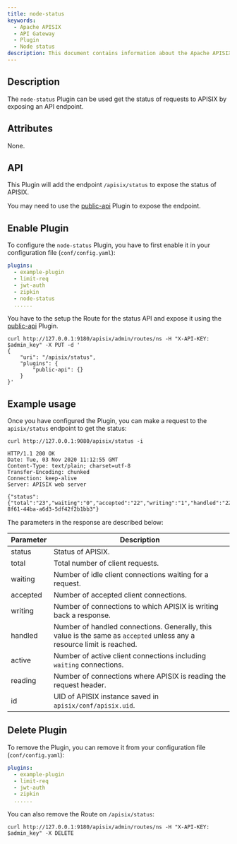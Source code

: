 ```yaml
---
title: node-status
keywords:
  - Apache APISIX
  - API Gateway
  - Plugin
  - Node status
description: This document contains information about the Apache APISIX node-status Plugin.
---
```

<!--
#
# Licensed to the Apache Software Foundation (ASF) under one or more
# contributor license agreements.  See the NOTICE file distributed with
# this work for additional information regarding copyright ownership.
# The ASF licenses this file to You under the Apache License, Version 2.0
# (the "License"); you may not use this file except in compliance with
# the License.  You may obtain a copy of the License at
#
#     http://www.apache.org/licenses/LICENSE-2.0
#
# Unless required by applicable law or agreed to in writing, software
# distributed under the License is distributed on an "AS IS" BASIS,
# WITHOUT WARRANTIES OR CONDITIONS OF ANY KIND, either express or implied.
# See the License for the specific language governing permissions and
# limitations under the License.
#
-->

## Description

The `node-status` Plugin can be used get the status of requests to APISIX by exposing an API endpoint.

## Attributes

None.

## API

This Plugin will add the endpoint `/apisix/status` to expose the status of APISIX.

You may need to use the [public-api](public-api.md) Plugin to expose the endpoint.

## Enable Plugin

To configure the `node-status` Plugin, you have to first enable it in your configuration file (`conf/config.yaml`):

```yaml title="conf/config.yaml"
plugins:
  - example-plugin
  - limit-req
  - jwt-auth
  - zipkin
  - node-status
  ......
```

You have to the setup the Route for the status API and expose it using the [public-api](public-api.md) Plugin.

```shell
curl http://127.0.0.1:9180/apisix/admin/routes/ns -H "X-API-KEY: $admin_key" -X PUT -d '
{
    "uri": "/apisix/status",
    "plugins": {
        "public-api": {}
    }
}'
```

## Example usage

Once you have configured the Plugin, you can make a request to the `apisix/status` endpoint to get the status:

```shell
curl http://127.0.0.1:9080/apisix/status -i
```

```shell
HTTP/1.1 200 OK
Date: Tue, 03 Nov 2020 11:12:55 GMT
Content-Type: text/plain; charset=utf-8
Transfer-Encoding: chunked
Connection: keep-alive
Server: APISIX web server

{"status":{"total":"23","waiting":"0","accepted":"22","writing":"1","handled":"22","active":"1","reading":"0"},"id":"6790a064-8f61-44ba-a6d3-5df42f2b1bb3"}
```

The parameters in the response are described below:

| Parameter | Description                                                                                                            |
|-----------|------------------------------------------------------------------------------------------------------------------------|
| status    | Status of APISIX.                                                                                                      |
| total     | Total number of client requests.                                                                                       |
| waiting   | Number of idle client connections waiting for a request.                                                               |
| accepted  | Number of accepted client connections.                                                                                 |
| writing   | Number of connections to which APISIX is writing back a response.                                                      |
| handled   | Number of handled connections. Generally, this value is the same as `accepted` unless any a resource limit is reached. |
| active    | Number of active client connections including `waiting` connections.                                                   |
| reading   | Number of connections where APISIX is reading the request header.                                                      |
| id        | UID of APISIX instance saved in `apisix/conf/apisix.uid`.                                                              |

## Delete Plugin

To remove the Plugin, you can remove it from your configuration file (`conf/config.yaml`):

```yaml title="conf/config.yaml"
plugins:
  - example-plugin
  - limit-req
  - jwt-auth
  - zipkin
  ......
```

You can also remove the Route on `/apisix/status`:

```shell
curl http://127.0.0.1:9180/apisix/admin/routes/ns -H "X-API-KEY: $admin_key" -X DELETE
```
